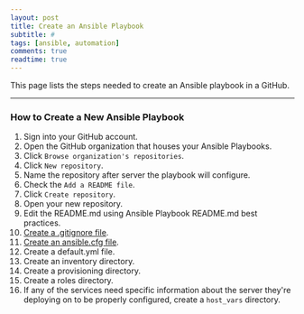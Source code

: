 ```yaml
---
layout: post
title: Create an Ansible Playbook
subtitle: #
tags: [ansible, automation]
comments: true
readtime: true
---
```


This page lists the steps needed to create an Ansible playbook in a GitHub.

---
### How to Create a New Ansible Playbook
1. Sign into your GitHub account.
2. Open the GitHub organization that houses your Ansible Playbooks.
3. Click `Browse organization's repositories`.
4. Click `New repository`.
5. Name the repository after server the playbook will configure.
6. Check the `Add a README file`.
7. Click `Create repository`.
8. Open your new repository.
9. Edit the README.md using Ansible Playbook README.md best practices.
10. [Create a .gitignore file](/pages/ansible/procedures/create-an-ansible-playbook-gitignore-file).
11. [Create an ansible.cfg file](/pages/ansible/procedures/create-an-ansible-playbook-gitignore-file).
12. Create a default.yml file.
13. Create an inventory directory.
13. Create a provisioning directory.
14. Create a roles directory.
15. If any of the services need specific information about the server they're deploying on to be properly configured, create a `host_vars` directory.
